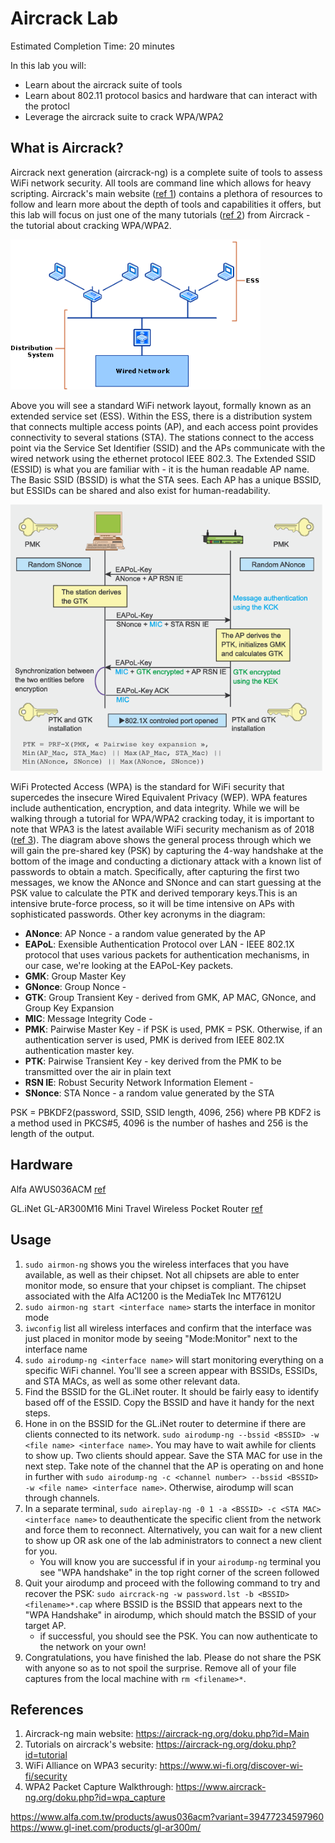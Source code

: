 # Aircrack Lab

Estimated Completion Time: 20 minutes

In this lab you will:
- Learn about the aircrack suite of tools
- Learn about 802.11 protocol basics and hardware that can interact with the protocl
- Leverage the aircrack suite to crack WPA/WPA2

## What is Aircrack?

Aircrack next generation (aircrack-ng) is a complete suite of tools to assess WiFi network security. All tools are command line which allows for heavy scripting. Aircrack's main website ([ref 1](#references)) contains a plethora of resources to follow and learn more about the depth of tools and capabilities it offers, but this lab will focus on just one of the many tutorials ([ref 2](#references)) from Aircrack - the tutorial about cracking WPA/WPA2. 

<img src="images/wifi_network.png" alt="wifi_network" width=400px> </img>

Above you will see a standard WiFi network layout, formally known as an extended service set (ESS). Within the ESS, there is a distribution system that connects multiple access points (AP), and each access point provides connectivity to several stations (STA). The stations connect to the access point via the Service Set Identifier (SSID) and the APs communicate with the wired network using the ethernet protocol IEEE 802.3. The Extended SSID (ESSID) is what you are familiar with - it is the human readable AP name. The Basic SSID (BSSID) is what the STA sees. Each AP has a unique BSSID, but ESSIDs can be shared and also exist for human-readability.

<img src="images/wpa2.png" alt="wpa2" width=500px> </img>

WiFi Protected Access (WPA) is the standard for WiFi security that supercedes the insecure Wired Equivalent Privacy (WEP). WPA features include authentication, encryption, and data integrity. While we will be walking through a tutorial for WPA/WPA2 cracking today, it is important to note that WPA3 is the latest available WiFi security mechanism as of 2018 ([ref 3](#references)). The diagram above shows the general process through which we will gain the pre-shared key (PSK) by capturing the 4-way handshake at the bottom of the image and conducting a dictionary attack with a known list of passwords to obtain a match. Specifically, after capturing the first two messages, we know the ANonce and SNonce and can start guessing at the PSK value to calculate the PTK and derived temporary keys.This is an intensive brute-force process, so it will be time intensive on APs with sophisticated passwords. Other key acronyms in the diagram:
- **ANonce**: AP Nonce - a random value generated by the AP
- **EAPoL**: Exensible Authentication Protocol over LAN - IEEE 802.1X protocol that uses various packets for authentication mechanisms, in our case, we're looking at the EAPoL-Key packets.
- **GMK**: Group Master Key
- **GNonce**: Group Nonce - 
- **GTK**: Group Transient Key - derived from GMK, AP MAC, GNonce, and Group Key Expansion
- **MIC**: Message Integrity Code - 
- **PMK**: Pairwise Master Key - if PSK is used, PMK = PSK. Otherwise, if an authentication server is used, PMK is derived from IEEE 802.1X authentication master key.
- **PTK**: Pairwise Transient Key - key derived from the PMK to be transmitted over the air in plain text
- **RSN IE**: Robust Security Network Information Element - 
- **SNonce**: STA Nonce - a random value generated by the STA

PSK =  PBKDF2(password, SSID, SSID length, 4096, 256) where PB KDF2 is a method used in PKCS#5, 4096 is the number of hashes and 256 is the length of the output.

## Hardware

Alfa AWUS036ACM [ref ](#references)

GL.iNet GL-AR300M16 Mini Travel Wireless Pocket Router [ref ](#references)

## Usage

1. `sudo airmon-ng` shows you the wireless interfaces that you have available, as well as their chipset. Not all chipsets are able to enter monitor mode, so ensure that your chipset is compliant. The chipset associated with the Alfa AC1200 is the MediaTek Inc MT7612U 
2. `sudo airmon-ng start <interface name>` starts the interface in monitor mode
3. `iwconfig` list all wireless interfaces and confirm that the interface was just placed in monitor mode by seeing "Mode:Monitor" next to the interface name
4. `sudo airodump-ng <interface name>` will start monitoring everything on a specific WiFi channel. You'll see a screen appear with BSSIDs, ESSIDs, and STA MACs, as well as some other relevant data. 
5. Find the BSSID for the GL.iNet router. It should be fairly easy to identify based off of the ESSID. Copy the BSSID and have it handy for the next steps.
6. Hone in on the BSSID for the GL.iNet router to determine if there are clients connected to its network. `sudo airodump-ng --bssid <BSSID> -w <file name> <interface name>`. You may have to wait awhile for clients to show up. Two clients should appear. Save the STA MAC for use in the next step. Take note of the channel that the AP is operating on and hone in further with `sudo airodump-ng -c <channel number> --bssid <BSSID> -w <file name> <interface name>`. Otherwise, airodump will scan through channels.
7. In a separate terminal, `sudo aireplay-ng -0 1 -a <BSSID> -c <STA MAC> <interface name>` to deauthenticate the specific client from the network and force them to reconnect. Alternatively, you can wait for a new client to show up OR ask one of the lab administrators to connect a new client for you.
    - You will know you are successful if in your `airodump-ng` terminal you see "WPA handshake" in the top right corner of the screen followed 
8. Quit your airodump and proceed with the following command to try and recover the PSK: `sudo aircrack-ng -w password.lst -b <BSSID> <filename>*.cap` where BSSID is the BSSID that appears next to the "WPA Handshake" in airodump, which should match the BSSID of your target AP.
    - if successful, you should see the PSK. You can now authenticate to the network on your own!
9. Congratulations, you have finished the lab. Please do not share the PSK with anyone so as to not spoil the surprise. Remove all of your file captures from the local machine with `rm <filename>*`.

## References
1. Aircrack-ng main website: https://aircrack-ng.org/doku.php?id=Main
2. Tutorials on aircrack's website: https://aircrack-ng.org/doku.php?id=tutorial
3. WiFi Alliance on WPA3 security: https://www.wi-fi.org/discover-wi-fi/security
4. WPA2 Packet Capture Walkthrough: https://www.aircrack-ng.org/doku.php?id=wpa_capture

https://www.alfa.com.tw/products/awus036acm?variant=39477234597960
https://www.gl-inet.com/products/gl-ar300m/